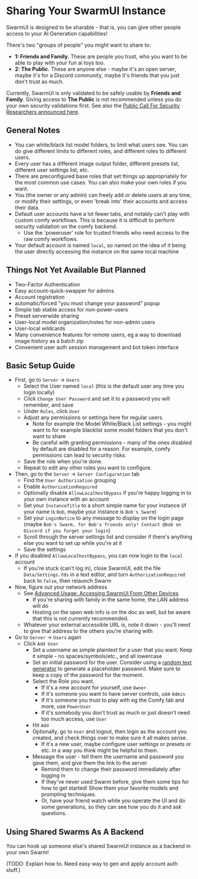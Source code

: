 # Sharing Your SwarmUI Instance

SwarmUI is designed to be sharable - that is, you can give other people access to your AI Generation capabilities!

There's two "groups of people" you might want to share to:
- **1: Friends and Family.** These are people you trust, who you want to be able to play with your fun ai toys too.
- **2: The Public.** These are anyone else - maybe it's an open server, maybe it's for a Discord community, maybe it's friends that you just don't trust as much.

Currently, SwarmUI is only validated to be safely usable by **Friends and Family**. Giving access to **The Public** is not recommended unless you do your own security validations first. See also the [Public Call For Security Researchers announced here](https://github.com/mcmonkeyprojects/SwarmUI/discussions/679).

## General Notes

- You can white/black list model folders, to limit what users see. You can do give different limits to different roles, and different roles to different users.
- Every user has a different image output folder, different presets list, different user settings list, etc.
- There are preconfigured base roles that set things up appropriately for the most common use cases. You can also make your own roles if you want.
- You (the owner or any admin) can freely add or delete users at any time, or modify their settings, or even 'break into' their accounts and access their data.
- Default user accounts have a lot fewer tabs, and notably can't play with custom comfy workflows. This is because it is difficult to perform security validation on the comfy backend.
    - Use the 'poweruser' role for trusted friends who need access to the raw comfy workflows.
- Your default account is named `local`, so named on the idea of it being the user directly accessing the instance on the same local machine

## Things Not Yet Available But Planned

- Two-Factor Authentication
- Easy account-quick-swapper for admins
- Account registration
- automatic/forced "you must change your password" popup
- Simple tab stable access for non-power-users
- Preset serverwide sharing
- User-local model organization/notes for non-admin users
- User-local wildcards
- Many convenience features for remote users, eg a way to download image history as a batch zip
- Convenient user auth session management and bot token interface

## Basic Setup Guide

- First, go to `Server` -> `Users`
    - Select the User named `local` (this is the default user any time you login locally)
    - Click `Change User Password` and set it to a password you will remember, and save
    - Under `Roles`, click `User`
    - Adjust any permissions or settings here for regular users.
        - Note for example the Model White/Black List settings - you might want to for example blacklist some model folders that you don't want to share
        - Be careful with granting permissions - many of the ones disabled by default are disabled for a reason. For example, comfy permissions can lead to security risks.
    - Save the role when you're done.
    - Repeat to edit any other roles you want to configure.
- Then, go to the `Server` -> `Server Configuration` tab
    - Find the `User Authorization` grouping
    - Enable `AuthorizationRequired`
    - Optionally disable `AllowLocalhostBypass` if you're happy logging in to your own instance with an account
    - Set your `InstanceTitle` to a short simple name for your instance (if your name is `Bob`, maybe your instance is `Bob's Swarm`)
    - Set your `LoginNotice` to any message to display on the login page (maybe `Bob's Swarm, for Bob's friends only! Contact @bob on Discord if you forget your login`)
    - Scroll through the server settings list and consider if there's anything else you want to set up while you're at it
    - Save the settings
- If you disabled `AllowLocalhostBypass`, you can now login to the `local` account
    - If you're stuck (can't log in), close SwarmUI, edit the file `Data/Settings.fds` in a text editor, and turn `AuthorizationRequired` back to `false`, then relaunch Swarm
- Now, figure out your network address
    - See [Advanced Usage: Accessing SwarmUI From Other Devices](/docs/Advanced%20Usage.md#accessing-swarmui-from-other-devices)
        - If you're sharing with family in the same home, the LAN address will do
        - Hosting on the open web info is on the doc as well, but be aware that this is not currently recommended.
    - Whatever your external accessible URL is, note it down - you'll need to give that address to the others you're sharing with
- Go to `Server` -> `Users` again
    - Click `Add User`
        - Set a username as simple plaintext for a user that you want. Keep it simple - no spaces/symbols/etc., and all lowercase
        - Set an initial password for the user. Consider using a [random text generator](https://www.random.org/strings/?num=10&len=20&digits=on&upperalpha=on&loweralpha=on&unique=on&format=html&rnd=new) to generate a placeholder password. Make sure to keep a copy of the password for the moment.
        - Select the Role you want.
            - If it's a new account for yourself, use `Owner`
            - If it's someone you want to have server controls, use `Admin`
            - If it's someone you trust to play with eg the Comfy tab and more, use `PowerUser`
            - If it's somebody you don't trust as much or just doesn't need too much access, use `User`
        - Hit `Add`
        - Optionally, go to `User` and logout, then login as the account you created, and check things over to make sure it all makes sense.
            - If it's a new user, maybe configure user settings or presets or etc. in a way you think might be helpful to them.
        - Message the user - tell them the username and password you gave them, and give them the link to the server
            - Remind them to change their password immediately after logging in
            - If they've never used Swarm before, give them some tips for how to get started! Show them your favorite models and prompting techniques.
            - Or, have your friend watch while you operate the UI and do some generations, so they can see how you do it and ask questions.

## Using Shared Swarms As A Backend

You can hook up someone else's shared SwarmUI instance as a backend in your own Swarm!

(TODO: Explain how to. Need easy way to gen and apply account auth stuff.)
